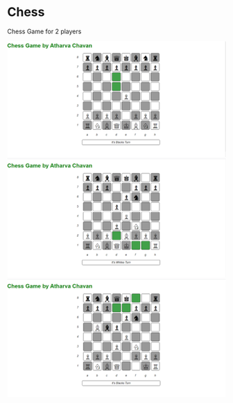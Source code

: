 # Chess
Chess Game for 2 players

<img src="/1.png" alt="SS" >
<img src="/2.png" alt="SS" >
<img src="/3.png" alt="SS" >
